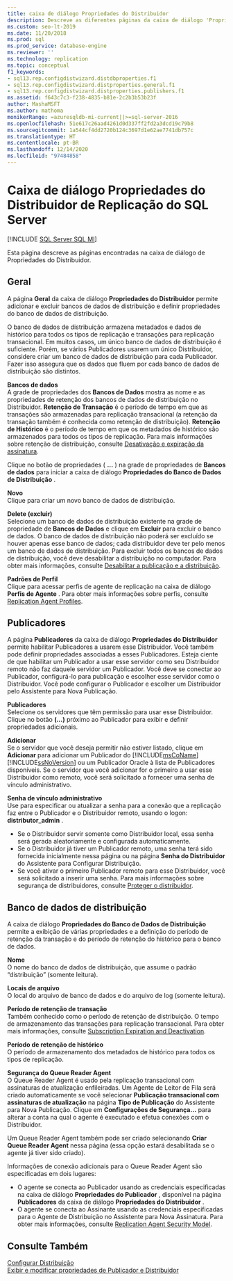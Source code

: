 ```yaml
---
title: caixa de diálogo Propriedades do Distribuidor
description: Descreve as diferentes páginas da caixa de diálogo 'Propriedades do Distribuidor' do SSMS (SQL Server Management Studio).
ms.custom: seo-lt-2019
ms.date: 11/20/2018
ms.prod: sql
ms.prod_service: database-engine
ms.reviewer: ''
ms.technology: replication
ms.topic: conceptual
f1_keywords:
- sql13.rep.configdistwizard.distdbproperties.f1
- sql13.rep.configdistwizard.distproperties.general.f1
- sql13.rep.configdistwizard.distproperties.publishers.f1
ms.assetid: f643c7c3-f238-4835-b81e-2c2b3b53b23f
author: MashaMSFT
ms.author: mathoma
monikerRange: =azuresqldb-mi-current||>=sql-server-2016
ms.openlocfilehash: 51e617c26aad4261d0d337ff2fd2a3dcd19c79b8
ms.sourcegitcommit: 1a544cf4dd2720b124c3697d1e62ae7741db757c
ms.translationtype: HT
ms.contentlocale: pt-BR
ms.lasthandoff: 12/14/2020
ms.locfileid: "97484858"
---
```

# <a name="sql-server-replication-distributor-properties-dialog-box"></a>Caixa de diálogo Propriedades do Distribuidor de Replicação do SQL Server 
[!INCLUDE [SQL Server SQL MI](../../includes/applies-to-version/sql-asdbmi.md)]

Esta página descreve as páginas encontradas na caixa de diálogo de Propriedades do Distribuidor. 

## <a name="general"></a>Geral
A página **Geral** da caixa de diálogo **Propriedades do Distribuidor** permite adicionar e excluir bancos de dados de distribuição e definir propriedades do banco de dados de distribuição.  
  
 O banco de dados de distribuição armazena metadados e dados de histórico para todos os tipos de replicação e transações para replicação transacional. Em muitos casos, um único banco de dados de distribuição é suficiente. Porém, se vários Publicadores usarem um único Distribuidor, considere criar um banco de dados de distribuição para cada Publicador. Fazer isso assegura que os dados que fluem por cada banco de dados de distribuição são distintos.  

 **Bancos de dados**  
 A grade de propriedades dos **Bancos de Dados** mostra as nome e as propriedades de retenção dos bancos de dados de distribuição no Distribuidor. **Retenção de Transação** é o período de tempo em que as transações são armazenadas para replicação transacional (a retenção da transação também é conhecida como retenção de distribuição). **Retenção de Histórico** é o período de tempo em que os metadados de histórico são armazenados para todos os tipos de replicação. Para mais informações sobre retenção de distribuição, consulte [Desativação e expiração da assinatura](../../relational-databases/replication/subscription-expiration-and-deactivation.md).  
  
 Clique no botão de propriedades ( **...** ) na grade de propriedades de **Bancos de dados** para iniciar a caixa de diálogo **Propriedades do Banco de Dados de Distribuição** .  
  
 **Novo**  
 Clique para criar um novo banco de dados de distribuição.  
  
 **Delete (excluir)**  
 Selecione um banco de dados de distribuição existente na grade de propriedade de **Bancos de Dados** e clique em **Excluir** para excluir o banco de dados. O banco de dados de distribuição não poderá ser excluído se houver apenas esse banco de dados; cada distribuidor deve ter pelo menos um banco de dados de distribuição. Para excluir todos os bancos de dados de distribuição, você deve desabilitar a distribuição no computador. Para obter mais informações, consulte [Desabilitar a publicação e a distribuição](../../relational-databases/replication/disable-publishing-and-distribution.md).  
  
 **Padrões de Perfil**  
 Clique para acessar perfis de agente de replicação na caixa de diálogo **Perfis de Agente** . Para obter mais informações sobre perfis, consulte [Replication Agent Profiles](../../relational-databases/replication/agents/replication-agent-profiles.md).  

## <a name="publishers"></a>Publicadores
A página **Publicadores** da caixa de diálogo **Propriedades do Distribuidor** permite habilitar Publicadores a usarem esse Distribuidor. Você também pode definir propriedades associadas a esses Publicadores. Esteja ciente de que habilitar um Publicador a usar esse servidor como seu Distribuidor remoto não faz daquele servidor um Publicador. Você deve se conectar ao Publicador, configurá-lo para publicação e escolher esse servidor como o Distribuidor. Você pode configurar o Publicador e escolher um Distribuidor pelo Assistente para Nova Publicação.  
  
 **Publicadores**  
 Selecione os servidores que têm permissão para usar esse Distribuidor. Clique no botão **(...)** próximo ao Publicador para exibir e definir propriedades adicionais.  
  
 **Adicionar**  
 Se o servidor que você deseja permitir não estiver listado, clique em **Adicionar** para adicionar um Publicador do [!INCLUDE[msCoName](../../includes/msconame-md.md)] [!INCLUDE[ssNoVersion](../../includes/ssnoversion-md.md)] ou um Publicador Oracle à lista de Publicadores disponíveis. Se o servidor que você adicionar for o primeiro a usar esse Distribuidor como remoto, você será solicitado a fornecer uma senha de vínculo administrativo.  
  
 **Senha de vínculo administrativo**  
 Use para especificar ou atualizar a senha para a conexão que a replicação faz entre o Publicador e o Distribuidor remoto, usando o logon: **distributor_admin** .  
  
-   Se o  Distribuidor servir somente como Distribuidor local, essa senha será gerada aleatoriamente e configurada automaticamente.   
-   Se o Distribuidor já tiver um Publicador remoto, uma senha terá sido fornecida inicialmente nessa página ou na página **Senha do Distribuidor** do Assistente para Configurar Distribuição.    
-   Se você ativar o primeiro Publicador remoto para esse Distribuidor, você será solicitado a inserir uma senha.  Para mais informações sobre segurança de distribuidores, consulte [Proteger o distribuidor](../../relational-databases/replication/security/secure-the-distributor.md).  

## <a name="distribution-database"></a>Banco de dados de distribuição 
 A caixa de diálogo **Propriedades do Banco de Dados de Distribuição** permite a exibição de várias propriedades e a definição do período de retenção da transação e do período de retenção do histórico para o banco de dados.  
  
 **Nome**  
 O nome do banco de dados de distribuição, que assume o padrão “distribuição” (somente leitura).  
  
 **Locais de arquivo**  
 O local do arquivo de banco de dados e do arquivo de log (somente leitura).  
  
 **Período de retenção de transação**  
 Também conhecido como o período de retenção de distribuição. O tempo de armazenamento das transações para replicação transacional. Para obter mais informações, consulte [Subscription Expiration and Deactivation](../../relational-databases/replication/subscription-expiration-and-deactivation.md).  
  
 **Período de retenção de histórico**  
 O período de armazenamento dos metadados de histórico para todos os tipos de replicação.  
  
 **Segurança do Queue Reader Agent**  
 O Queue Reader Agent é usado pela replicação transacional com assinaturas de atualização enfileiradas. Um Agente de Leitor de Fila será criado automaticamente se você selecionar **Publicação transacional com assinaturas de atualização** na página **Tipo de Publicação** do Assistente para Nova Publicação. Clique em **Configurações de Segurança…** para alterar a conta na qual o agente é executado e efetua conexões com o Distribuidor.  
  
 Um Queue Reader Agent também pode ser criado selecionando **Criar Queue Reader Agent** nessa página (essa opção estará desabilitada se o agente já tiver sido criado).  
  
 Informações de conexão adicionais para o Queue Reader Agent são especificadas em dois lugares:    
-   O agente se conecta ao Publicador usando as credenciais especificadas na caixa de diálogo **Propriedades do Publicador** , disponível na página **Publicadores** da caixa de diálogo **Propriedades do Distribuidor** .    
-   O agente se conecta ao Assinante usando as credenciais especificadas para o Agente de Distribuição no Assistente para Nova Assinatura.  Para obter mais informações, consulte  [Replication Agent Security Model](../../relational-databases/replication/security/replication-agent-security-model.md). 
  
## <a name="see-also"></a>Consulte Também  
 [Configurar Distribuição](../../relational-databases/replication/configure-distribution.md)   
 [Exibir e modificar propriedades de Publicador e Distribuidor](../../relational-databases/replication/view-and-modify-distributor-and-publisher-properties.md)   
  
  
